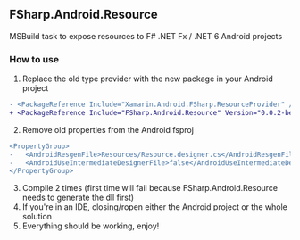 FSharp.Android.Resource
--

MSBuild task to expose resources to F# .NET Fx / .NET 6 Android projects

### How to use

1. Replace the old type provider with the new package in your Android project
```diff
- <PackageReference Include="Xamarin.Android.FSharp.ResourceProvider" />
+ <PackageReference Include="FSharp.Android.Resource" Version="0.0.2-beta" />
```

2. Remove old properties from the Android fsproj
```diff
<PropertyGroup>
-   <AndroidResgenFile>Resources/Resource.designer.cs</AndroidResgenFile>
-   <AndroidUseIntermediateDesignerFile>false</AndroidUseIntermediateDesignerFile>
</PropertyGroup>
```

3. Compile 2 times (first time will fail because FSharp.Android.Resource needs to generate the dll first)
4. If you're in an IDE, closing/ropen either the Android project or the whole solution
5. Everything should be working, enjoy!
